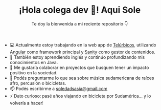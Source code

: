 <h1 align="center">¡Hola colega dev 👋! Aqui Sole</h1>
<p align="center"> Te doy la bienvenida a mi reciente repositorio 👇</p>
<br>

- 💻 Actualmente estoy trabajando en la web app de [Telúrbicos](https://telurbicos.ar), utilizando [Angular](https://angular.io) como framework principal y [Sanity](https://sanity.io) como gestor de contenidos.
- 🌱 También estoy aprendiendo inglés y continúo profundizando mis conocimientos en Java.
- 👯 Me gustaría colaborar en proyectos que busquen tener un impacto positivo en la sociedad.
- 💬 Podés preguntarme lo que sea sobre música sudamericana de raíces afro, percusión o bicicletas.
- 📫 Podés escribirme a soledadsasia@gmail.com
- ⚡ Dato curioso: pasé años viajando en bicicleta por Sudamérica... y lo volvería a hacer!

<!--
**SoleSasia/SoleSasia** is a ✨ _special_ ✨ repository because its `README.md` (this file) appears on your GitHub profile.

Here are some ideas to get you started:

- 🔭 I’m currently working on ...
- 🌱 I’m currently learning ...
- 👯 I’m looking to collaborate on ...
- 🤔 I’m looking for help with ...
- 💬 Ask me about ...
- 📫 How to reach me: ...
- 😄 Pronouns: ...
- ⚡ Fun fact: ...
-->
